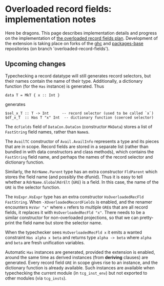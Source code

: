 # Overloaded record fields: implementation notes



Here be dragons. This page describes implementation details and progress on the implementation of [the overloaded record fields plan](records/overloaded-record-fields/plan). Development of the extension is taking place on forks of the [
ghc](https://github.com/adamgundry/ghc) and [
packages-base](https://github.com/adamgundry/packages-base) repositories (on branch 'overloaded-record-fields').


## Upcoming changes



Typechecking a record datatype will still generates record selectors, but their names contain the name of their type. Additionally, a dictionary function (for the `Has` instance) is generated. Thus


```wiki
data T = MkT { x :: Int }
```


generates


```wiki
$sel_x_T :: T -> Int      -- record selector (used to be called `x`)
$df_x_T  :: Has T "x" Int  -- dictionary function (coerced selector)
```


The `dcFields` field of `DataCon.DataCon` (constructor `MkData`) stores a list of `FastString` field names, rather than `Name`s.



The `AvailTC` constructor of `Avail.AvailInfo` represents a type and its pieces that are in scope. Record fields are stored in a separate list (rather than bundled in with data constructors and class methods), which contains the `FastString` field name, and perhaps the names of the record selector and dictionary function.



Similarly, the `RdrName.Parent` type has an extra constructor `FldParent` which stores the field name (and possibly the dfunid). Thus it is easy to tell whether a `RdrName.GlobalRdrElt` (`GRE`) is a field. In this case, the name of the `GRE` is the selector function.



The `HsExpr.HsExpr` type has an extra constructor `HsOverloadedRecFld FastString`. When `-XOverloadedRecordFields` is enabled, and the renamer encounters `HsVar "x"` where `x` refers to multiple `GRE`s that are all record fields, it replaces it with `HsOverloadedRecFld "x"`. There needs to be a similar constructor for non-overloaded projections, so that we can pretty-print the field name but store the selector name.



When the typechecker sees `HsOverloadedRecFld x` it emits a wanted constraint `Has alpha x beta` and returns type `alpha -> beta` where `alpha` and `beta` are fresh unification variables.



Automatic `Has` instances are generated, provided the extension is enabled, around the same time as derived instances (from **deriving** clauses) are generated. Every record field `GRE` in scope gives rise to an instance, and the dictionary function is already available. Such instances are available when typechecking the current module (in `tcg_inst_env`) but not exported to other modules (via `tcg_insts`).


